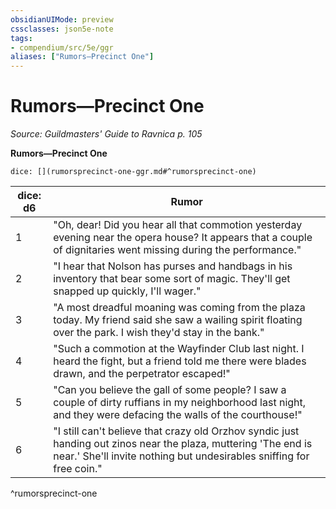 ```yaml
---
obsidianUIMode: preview
cssclasses: json5e-note
tags:
- compendium/src/5e/ggr
aliases: ["Rumors—Precinct One"]
---
```

# Rumors—Precinct One
*Source: Guildmasters' Guide to Ravnica p. 105* 

**Rumors—Precinct One**

`dice: [](rumorsprecinct-one-ggr.md#^rumorsprecinct-one)`

| dice: d6 | Rumor |
|----------|-------|
| 1 | "Oh, dear! Did you hear all that commotion yesterday evening near the opera house? It appears that a couple of dignitaries went missing during the performance." |
| 2 | "I hear that Nolson has purses and handbags in his inventory that bear some sort of magic. They'll get snapped up quickly, I'll wager." |
| 3 | "A most dreadful moaning was coming from the plaza today. My friend said she saw a wailing spirit floating over the park. I wish they'd stay in the bank." |
| 4 | "Such a commotion at the Wayfinder Club last night. I heard the fight, but a friend told me there were blades drawn, and the perpetrator escaped!" |
| 5 | "Can you believe the gall of some people? I saw a couple of dirty ruffians in my neighborhood last night, and they were defacing the walls of the courthouse!" |
| 6 | "I still can't believe that crazy old Orzhov syndic just handing out zinos near the plaza, muttering 'The end is near.' She'll invite nothing but undesirables sniffing for free coin." |
^rumorsprecinct-one